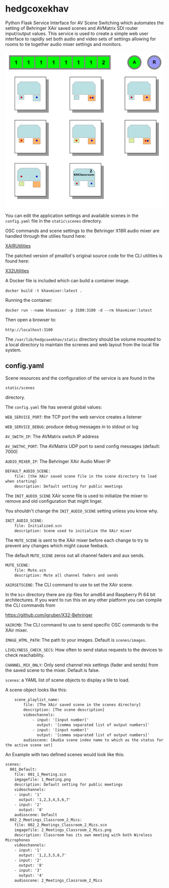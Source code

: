 # hedgcoxekhav
Python Flask Service Interface for AV Scene Switching which automates the setting of Behringer XAir saved scenes and AVMatrix SDI router input/output values. This service is used to create a simple web user interface to rapidly set both audio and video sets of settings allowing for rooms to tie together audio mixer settings and monitors.

![Sample User Interface](static/sample_web_output.png)

You can edit the application settings and available scenes in the `config.yaml` file in the `static\scenes` directory.

OSC commands and scene settings to the Behringer X18R audio mixer are handled through the utilies found here:

[XAIRUtilities](https://sites.google.com/site/xairutilities/)

The patched version of pmaillot's original source code for the CLI utilities is found here:

[X32Utilities](https://github.com/jgruber/X32-Behringer)

A Docker file is included which can build a container image. 

`docker build -t khavmixer:latest .`

Running the container:

`docker run --name khavmixer -p 3100:3100 -d --rm khavmixer:latest`

Then open a browser to:

`http://localhost:3100`

The `/var/lib/hedgcoxekhav/static` directory should be volume mounted to a local directory to maintain the screnes and web layout from the local file system.

## config.yaml

Scene resources and the configuration of the service is are found in the 

```
static/scenes
```

directory.

The `config.yaml` file has several global values:

`WEB_SERVICE_PORT`: the TCP port the web service creates a listener

`WEB_SERVICE_DEBUG`: produce debug messages in to stdout or log

`AV_SWITH_IP`: The AVMatrix switch IP address

`AV_SWITHC_PORT`: The AVMatrix UDP port to send config messages (default: 7000)

`AUDIO_MIXER_IP`: The Behringer XAir Audio Mixer IP

```
DEFAULT_AUDIO_SCENE:
    file: [the XAir saved scene file in the scene directory to load when starting]
    description: Default setting for public meetings
```
The `INIT_AUDIO_SCENE` XAir scene file is used to initialize the mixer to remove and old configuration that might linger.

You shouldn't change the `INIT_AUDIO_SCENE` setting unless you know why.

```
INIT_AUDIO_SCENE:
    file: Initialized.scn
    description: Scene used to initialize the XAir mixer
```

The `MUTE_SCENE` is sent to the XAir mixer before each change to try to prevent any changes which might cause feeback.

The default `MUTE_SCENE` zeros out all channel faders and aux sends.

```
MUTE_SCENE:
    file: Mute.scn
    description: Mute all channel faders and sends
```

`XAIRSETSCENE`: The CLI command to use to set the XAir scene.

In the `bin` directory there are zip files for amd64 and Raspberry Pi 64 bit architectures. If you want to run this on any other platform you can compile the CLI commands from

https://github.com/jgruber/X32-Behringer

`XAIRCMD`: The CLI command to use to send specific OSC commands to the XAir mixer.

`IMAGE_HTML_PATH`: The path to your images. Default is `scenes/images`.

`LIVELYNESS_CHECK_SECS`: How often to send status requests to the devices to check reachability.

`CHANNEL_MIX_ONLY`: Only send channel mix settings (fader and sends) from the
saved scene to the mixer. Default is false.

`scenes`: a YAML list of scene objects to display a tile to load.

A scene object looks like this:

```
    scene_playlist_name:
        file: [The XAir saved scene in the scenes directory]
        description: [The scene description]
        videochannels:
            - input: '[input number]'
              output: '[comma separated list of output numbers]'
            - input: '[input number]'
              output: '[comma separated list of output numbers]'
        audioscene: [Audio scene index name to which as the status for the active scene set]
```

An Example with two defined scenes would look like this:

```
scenes:
  001_Default:
    file: 001_1_Meeting.scn
    imgagefile: 1_Meeting.png
    description: Default setting for public meetings
    videochannels:
    - input: '1'
      output: '1,2,3,4,5,6,7'
    - input: '2'
      output: '8'
    audioscene: Default
  002_2_Meetings_Classroom_2_Mics:
    file: 002_2_Meetings_Classroom_2_Mics.scn
    imgagefile: 2_Meetings_Classroom_2_Mics.png
    description: Classroom has its own meeting with both Wireless Microphones
    videochannels:
    - input: '1'
      output: '1,2,3,5,6,7'
    - input: '2'
      output: '8'
    - input: '3'
      output: '4'
    audioscene: 2_Meetings_Classroom_2_Mics
```
